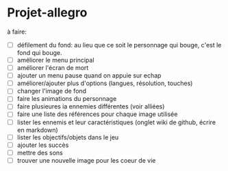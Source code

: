 # Projet-allegro
à faire:   
- [ ] défilement du fond: au lieu que ce soit le personnage qui bouge, c'est le fond qui bouge.    
- [ ] améliorer le menu principal    
- [ ] améliorer l'écran de mort    
- [ ] ajouter un menu pause quand on appuie sur echap    
- [ ] améliorer/ajouter plus d'options (langues, résolution, touches)     
- [ ] changer l'image de fond     
- [ ] faire les animations du personnage    
- [ ] faire plusieures ia ennemies différentes (voir alliées)    
- [ ] faire une liste des références pour chaque image utilisée      
- [ ] lister les ennemis et leur caractéristiques (onglet wiki de github, écrire en markdown)     
- [ ] lister les objectifs/objets dans le jeu    
- [ ] ajouter les succès    
- [ ] mettre des sons    
- [ ] trouver une nouvelle image pour les coeur de vie    
